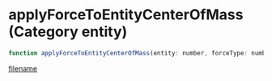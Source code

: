 # applyForceToEntityCenterOfMass (Category entity)

```js
function applyForceToEntityCenterOfMass(entity: number, forceType: number, x: number, y: number, z: number, p5: boolean, isDirectionRel: boolean, isForceRel: boolean, p8: boolean): void
```

[filename](applyForceToEntityCenterOfMass_m.md ':include')